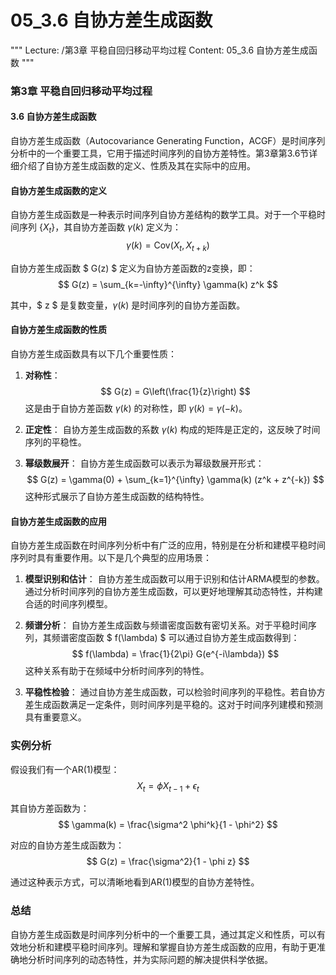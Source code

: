 # 05_3.6 自协方差生成函数

"""
Lecture: /第3章 平稳自回归移动平均过程
Content: 05_3.6 自协方差生成函数
"""

### 第3章 平稳自回归移动平均过程
#### 3.6 自协方差生成函数

自协方差生成函数（Autocovariance Generating Function，ACGF）是时间序列分析中的一个重要工具，它用于描述时间序列的自协方差特性。第3章第3.6节详细介绍了自协方差生成函数的定义、性质及其在实际中的应用。

#### 自协方差生成函数的定义

自协方差生成函数是一种表示时间序列自协方差结构的数学工具。对于一个平稳时间序列 $\{X_t\}$，其自协方差函数 $\gamma(k)$ 定义为：
$$ \gamma(k) = \text{Cov}(X_t, X_{t+k}) $$

自协方差生成函数 $ G(z) $ 定义为自协方差函数的z变换，即：
$$ G(z) = \sum_{k=-\infty}^{\infty} \gamma(k) z^k $$

其中，$ z $ 是复数变量，$\gamma(k)$ 是时间序列的自协方差函数。

#### 自协方差生成函数的性质

自协方差生成函数具有以下几个重要性质：

1. **对称性**：
   $$ G(z) = G\left(\frac{1}{z}\right) $$
   这是由于自协方差函数 $\gamma(k)$ 的对称性，即 $\gamma(k) = \gamma(-k)$。

2. **正定性**：
   自协方差生成函数的系数 $\gamma(k)$ 构成的矩阵是正定的，这反映了时间序列的平稳性。

3. **幂级数展开**：
   自协方差生成函数可以表示为幂级数展开形式：
   $$ G(z) = \gamma(0) + \sum_{k=1}^{\infty} \gamma(k) (z^k + z^{-k}) $$
   这种形式展示了自协方差生成函数的结构特性。

#### 自协方差生成函数的应用

自协方差生成函数在时间序列分析中有广泛的应用，特别是在分析和建模平稳时间序列时具有重要作用。以下是几个典型的应用场景：

1. **模型识别和估计**：
   自协方差生成函数可以用于识别和估计ARMA模型的参数。通过分析时间序列的自协方差生成函数，可以更好地理解其动态特性，并构建合适的时间序列模型。

2. **频谱分析**：
   自协方差生成函数与频谱密度函数有密切关系。对于平稳时间序列，其频谱密度函数 $ f(\lambda) $ 可以通过自协方差生成函数得到：
   $$ f(\lambda) = \frac{1}{2\pi} G(e^{-i\lambda}) $$
   这种关系有助于在频域中分析时间序列的特性。

3. **平稳性检验**：
   通过自协方差生成函数，可以检验时间序列的平稳性。若自协方差生成函数满足一定条件，则时间序列是平稳的。这对于时间序列建模和预测具有重要意义。

### 实例分析

假设我们有一个AR(1)模型：
$$ X_t = \phi X_{t-1} + \epsilon_t $$

其自协方差函数为：
$$ \gamma(k) = \frac{\sigma^2 \phi^k}{1 - \phi^2} $$

对应的自协方差生成函数为：
$$ G(z) = \frac{\sigma^2}{1 - \phi z} $$

通过这种表示方式，可以清晰地看到AR(1)模型的自协方差特性。

### 总结

自协方差生成函数是时间序列分析中的一个重要工具，通过其定义和性质，可以有效地分析和建模平稳时间序列。理解和掌握自协方差生成函数的应用，有助于更准确地分析时间序列的动态特性，并为实际问题的解决提供科学依据。